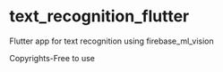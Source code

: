 # text_recognition_flutter

Flutter app for text recognition using firebase_ml_vision

Copyrights-Free to use
